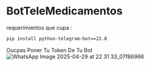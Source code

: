# BotTeleMedicamentos

requerimientos que cupa : 
<br>
```bash
pip install python-telegram-bot==22.0
```
Oucpas Poner Tu Token De Tu Bot 
![WhatsApp Image 2025-04-29 at 22 31 33_07f86966](https://github.com/user-attachments/assets/ff2e14e1-a1c8-45b6-b93f-8ede56c349cc)

